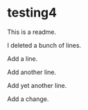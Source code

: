 # testing4

This is a readme.

I deleted a bunch of lines.

Add a line.

Add another line.

Add yet another line.

Add a change.
